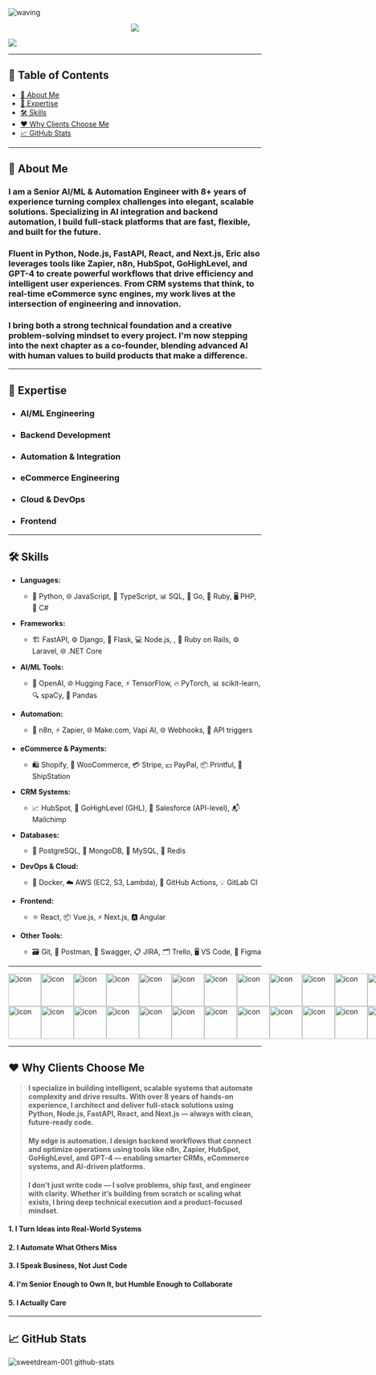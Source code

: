 
![waving](https://capsule-render.vercel.app/api?type=waving&height=200&text=Welcome!&fontAlign=80&fontAlignY=40&color=gradient)
<p align= "center">
  <img src="https://readme-typing-svg.demolab.com?font=Fira+Code&center=true&multiline=true&width=500&height=80&lines=%22The+beauty+of+software+lies+not+in;+its+complexity%2C+but+in+its+simplicity.%22+;+-Me" />
</p>

<img src="https://social-innovation.hitachi/-/media/project/hitachi/sib/en-in/knowledge-hub/techverse/ai-and-automation/automation-revolution.jpg?la=en-IN&upd=20240924064406Z&hash=009E280685CD0871F07C16D42B6D2522" />
<hr/>

## 📌 Table of Contents

- [🌟 About Me](#about-me)
- [🧠 Expertise](#expertise)
- [🛠️ Skills](#skills)
- [❤️ Why Clients Choose Me](#why-clients-choose-me)
- [📈 GitHub Stats](#github-stats)
  
<hr/>

<h2 id="about-me">🌟 About Me</h2>

### I am a Senior AI/ML & Automation Engineer with 8+ years of experience turning complex challenges into elegant, scalable solutions. Specializing in AI integration and backend automation, I build full-stack platforms that are fast, flexible, and built for the future.

### Fluent in Python, Node.js, FastAPI, React, and Next.js, Eric also leverages tools like Zapier, n8n, HubSpot, GoHighLevel, and GPT-4 to create powerful workflows that drive efficiency and intelligent user experiences. From CRM systems that think, to real-time eCommerce sync engines, my work lives at the intersection of engineering and innovation.

### I bring both a strong technical foundation and a creative problem-solving mindset to every project. I'm now stepping into the next chapter as a co-founder, blending advanced AI with human values to build products that make a difference.
<hr/>

<h2 id="expertise">🧠 Expertise</h2>

- ### AI/ML Engineering
- ### Backend Development
- ### Automation & Integration
- ### eCommerce Engineering
- ### Cloud & DevOps
- ### Frontend

<hr />

<h2 id="skills">🛠️ Skills</h2>

- **Languages:**
  - 🐍 Python, 🌐 JavaScript, 🔷 TypeScript, 📊 SQL, 🚀 Go, 💎 Ruby, 🖥️ PHP, 🔢 C#

- **Frameworks:**
  - 🏗️ FastAPI, ⚙️ Django, 🐍 Flask, 💻 Node.js, , 💎 Ruby on Rails, ⚙️ Laravel, 🌐 .NET Core

- **AI/ML Tools:**
  - 🧠 OpenAI, 🌐 Hugging Face, ⚡ TensorFlow, 🔥 PyTorch, 📊 scikit-learn, 🔍 spaCy, 🧮 Pandas

- **Automation:**
  - 🤖 n8n, ⚡ Zapier, 🌐 Make.com, Vapi AI, 🌐 Webhooks, 🔗 API triggers

- **eCommerce & Payments:**
  - 🛍️ Shopify, 🛒 WooCommerce, 💳 Stripe, 💵 PayPal, 📦 Printful, 🚚 ShipStation

- **CRM Systems:**
  - 📈 HubSpot, 🚀 GoHighLevel (GHL), 🏢 Salesforce (API-level), 📬 Mailchimp

- **Databases:**
  - 🐘 PostgreSQL, 🍃 MongoDB, 🐬 MySQL, 🧭 Redis

- **DevOps & Cloud:**
  - 🐳 Docker, ☁️ AWS (EC2, S3, Lambda), 🔧 GitHub Actions, 💡 GitLab CI

- **Frontend:**
  - ⚛️ React, 📦 Vue.js, ⚡ Next.js, 🅰️ Angular

- **Other Tools:**
  - 🗃️ Git, 📡 Postman, 📜 Swagger, 📋 JIRA, 🗂️ Trello, 🖥️ VS Code, 🎨 Figma

<hr/>

<div style="display: flex; align-items: flex-start;"><img src="https://techstack-generator.vercel.app/js-icon.svg" alt="icon" width="65" height="65" /><img src="https://techstack-generator.vercel.app/csharp-icon.svg" alt="icon" width="65" height="65" /><img src="https://techstack-generator.vercel.app/react-icon.svg" alt="icon" width="65" height="65" /><img src="https://techstack-generator.vercel.app/redux-icon.svg" alt="icon" width="65" height="65" /><img src="https://techstack-generator.vercel.app/jest-icon.svg" alt="icon" width="65" height="65" /><img src="https://techstack-generator.vercel.app/python-icon.svg" alt="icon" width="65" height="65" /><img src="https://techstack-generator.vercel.app/django-icon.svg" alt="icon" width="65" height="65" /><img src="https://techstack-generator.vercel.app/restapi-icon.svg" alt="icon" width="65" height="65" /><img src="https://techstack-generator.vercel.app/graphql-icon.svg" alt="icon" width="65" height="65" /><img src="https://techstack-generator.vercel.app/github-icon.svg" alt="icon" width="65" height="65" /><img src="https://techstack-generator.vercel.app/nginx-icon.svg" alt="icon" width="65" height="65" /><img src="https://techstack-generator.vercel.app/mysql-icon.svg" alt="icon" width="65" height="65" /><img src="https://techstack-generator.vercel.app/aws-icon.svg" alt="icon" width="65" height="65" /></div><div style="display: flex; align-items: flex-start;"><img src="https://techstack-generator.vercel.app/ts-icon.svg" alt="icon" width="65" height="65" /><img src="https://techstack-generator.vercel.app/rescript-icon.svg" alt="icon" width="65" height="65" /><img src="https://techstack-generator.vercel.app/cpp-icon.svg" alt="icon" width="65" height="65" /><img src="https://techstack-generator.vercel.app/sass-icon.svg" alt="icon" width="65" height="65" /><img src="https://techstack-generator.vercel.app/gatsby-icon.svg" alt="icon" width="65" height="65" /><img src="https://techstack-generator.vercel.app/webpack-icon.svg" alt="icon" width="65" height="65" /><img src="https://techstack-generator.vercel.app/prettier-icon.svg" alt="icon" width="65" height="65" /><img src="https://techstack-generator.vercel.app/eslint-icon.svg" alt="icon" width="65" height="65" /><img src="https://techstack-generator.vercel.app/docker-icon.svg" alt="icon" width="65" height="65" /><img src="https://techstack-generator.vercel.app/raspberrypi-icon.svg" alt="icon" width="65" height="65" /><img src="https://techstack-generator.vercel.app/kubernetes-icon.svg" alt="icon" width="65" height="65" /><img src="https://techstack-generator.vercel.app/java-icon.svg" alt="icon" width="65" height="65" /><img src="https://techstack-generator.vercel.app/testinglibrary-icon.svg" alt="icon" width="65" height="65" /></div>

<hr/>

<h2 id="why-clients-choose-me">❤️ Why Clients Choose Me</h2>

> #### I specialize in building intelligent, scalable systems that automate complexity and drive results. With over 8 years of hands-on experience, I architect and deliver full-stack solutions using Python, Node.js, FastAPI, React, and Next.js — always with clean, future-ready code.
> #### My edge is automation. I design backend workflows that connect and optimize operations using tools like n8n, Zapier, HubSpot, GoHighLevel, and GPT-4 — enabling smarter CRMs, eCommerce systems, and AI-driven platforms.
> #### I don’t just write code — I solve problems, ship fast, and engineer with clarity. Whether it’s building from scratch or scaling what exists, I bring deep technical execution and a product-focused mindset.

#### 1. I Turn Ideas into Real-World Systems
#### 2. I Automate What Others Miss
#### 3. I Speak Business, Not Just Code
#### 4. I'm Senior Enough to Own It, but Humble Enough to Collaborate
#### 5. I Actually Care
   
<hr/>

<h2 id="github-stats">📈 GitHub Stats</h2>
  
![sweetdream-001 github-stats](https://stats.dooboo.io/api/github-stats-advanced?login=sweetdream-001)

